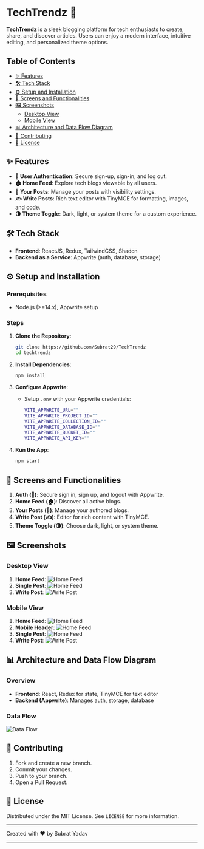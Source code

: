 # TechTrendz 🚀

**TechTrendz** is a sleek blogging platform for tech enthusiasts to create, share, and discover articles. Users can enjoy a modern interface, intuitive editing, and personalized theme options.

## Table of Contents

- [✨ Features](#-features)
- [🛠️ Tech Stack](#️-tech-stack)
- [⚙️ Setup and Installation](#️-setup-and-installation)
- [📱 Screens and Functionalities](#-screens-and-functionalities)
- [🖼️ Screenshots](#-screenshots)
  - [Desktop View](#desktop-view)
  - [Mobile View](#mobile-view)
- [📊 Architecture and Data Flow Diagram](#-architecture-and-data-flow-diagram)
- [🤝 Contributing](#-contributing)
- [📄 License](#-license)

## ✨ Features

- **🔐 User Authentication**: Secure sign-up, sign-in, and log out.
- **🏠 Home Feed**: Explore tech blogs viewable by all users.
- **📑 Your Posts**: Manage your posts with visibility settings.
- **✍️ Write Posts**: Rich text editor with TinyMCE for formatting, images, and code.
- **🌗 Theme Toggle**: Dark, light, or system theme for a custom experience.

## 🛠️ Tech Stack

- **Frontend**: ReactJS, Redux, TailwindCSS, Shadcn
- **Backend as a Service**: Appwrite (auth, database, storage)

## ⚙️ Setup and Installation

### Prerequisites

- Node.js (>=14.x), Appwrite setup

### Steps

1. **Clone the Repository**:
   ```bash
   git clone https://github.com/Subrat29/TechTrendz
   cd techtrendz
   ```

2. **Install Dependencies**:
   ```bash
   npm install
   ```

3. **Configure Appwrite**:
   - Setup `.env` with your Appwrite credentials:
     ```bash
     VITE_APPWRITE_URL=""
     VITE_APPWRITE_PROJECT_ID=""
     VITE_APPWRITE_COLLECTION_ID=""
     VITE_APPWRITE_DATABASE_ID=""
     VITE_APPWRITE_BUCKET_ID=""
     VITE_APPWRITE_API_KEY=""
     ```

4. **Run the App**:
   ```bash
   npm start
   ```

## 📱 Screens and Functionalities

1. **Auth (🔐)**: Secure sign in, sign up, and logout with Appwrite.
2. **Home Feed (🏠)**: Discover all active blogs.
3. **Your Posts (📑)**: Manage your authored blogs.
4. **Write Post (✍️)**: Editor for rich content with TinyMCE.
5. **Theme Toggle (🌗)**: Choose dark, light, or system theme.

## 🖼️ Screenshots

### Desktop View

1. **Home Feed**: ![Home Feed](./screenshots/home-page1.png)
2. **Single Post**: ![Home Feed](./screenshots/post-page1.png)
3. **Write Post**: ![Write Post](./screenshots/write-page1.png)

### Mobile View

1. **Home Feed**: ![Home Feed](./screenshots/home-page2.png)
2. **Mobile Header**: ![Home Feed](./screenshots/header.png)
3. **Single Post**: ![Home Feed](./screenshots/post-page2.png)
4. **Write Post**: ![Write Post](./screenshots/write-page2.png)


## 📊 Architecture and Data Flow Diagram

### Overview

- **Frontend**: React, Redux for state, TinyMCE for text editor
- **Backend (Appwrite)**: Manages auth, storage, database

### Data Flow

![Data Flow](./screenshots/data-flow.png)

## 🤝 Contributing

1. Fork and create a new branch.
2. Commit your changes.
3. Push to your branch.
4. Open a Pull Request.

## 📄 License

Distributed under the MIT License. See `LICENSE` for more information.

---

Created with ❤️ by Subrat Yadav

---